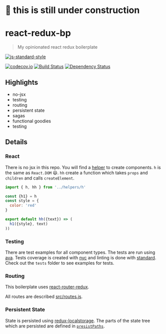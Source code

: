 # :construction_worker: this is still under construction

# react-redux-bp

> My opinionated react redux boilerplate

[![js-standard-style](https://cdn.rawgit.com/feross/standard/master/badge.svg)](https://github.com/feross/standard)

[![codecov.io](https://codecov.io/github/stoeffel/react-redux-bp/coverage.svg?branch=master)](https://codecov.io/github/stoeffel/react-redux-bp?branch=master)
[![Build Status](https://travis-ci.org/stoeffel/react-redux-bp.svg?branch=master)](https://travis-ci.org/stoeffel/react-redux-bp)
[![Dependency Status](https://david-dm.org/stoeffel/react-redux-bp.svg)](https://david-dm.org/stoeffel/react-redux-bp)

## Highlights

* no-jsx
* testing
* routing
* persistent state
* sagas
* functional goodies
* testing

## Details

### React

There is no jsx in this repo. You will find a [helper](./src/helper/h.js) to create components.
`h` is the same as `React.DOM` :smiley:.
`hh` create a function which takes `props` and `children` and calls `createElement`.

```js
import { h, hh } from '../helpers/h'

const {h1} = h
const style = {
  color: 'red'
}

export default hh({text}) => (
  h1({style}, text)
))
```


### Testing

There are test examples for all component types. The tests are run using [ava](https://github.com/sindresorhus/ava). Tests coverage is created with [nyc](https://github.com/bcoe/nyc) and linting is done with [standard](https://github.com/feross/standard).
Check out the `tests` folder to see examples for tests.

### Routing

This boilerplate uses [react-router-redux](https://github.com/reactjs/react-router-redux).

All routes are described [src/routes.js](./src/routes/index.js).


### Persistent State

State is persisted using [redux-localstorage](https://github.com/elgerlambert/redux-localstorage).
The parts of the state tree which are persisted are defined in [`presistPaths`](https://github.com/stoeffel/react-redux-bp/blob/master/src/store/persistPaths.js).
